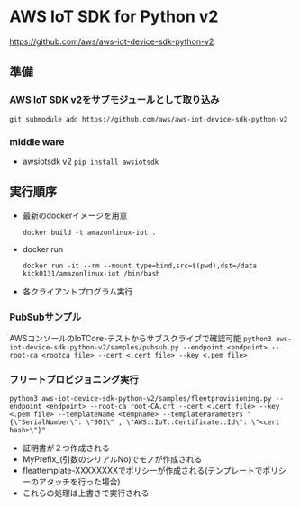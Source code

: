 # AWS IoT SDK for Python v2
https://github.com/aws/aws-iot-device-sdk-python-v2

## 準備
### AWS IoT SDK v2をサブモジュールとして取り込み
`git submodule add https://github.com/aws/aws-iot-device-sdk-python-v2`

### middle ware
- awsiotsdk v2
`pip install awsiotsdk`

## 実行順序
- 最新のdockerイメージを用意

    `docker build -t amazonlinux-iot .`

- docker run

    `docker run -it --rm --mount type=bind,src=$(pwd),dst=/data kick0131/amazonlinux-iot /bin/bash`

- 各クライアントプログラム実行

### PubSubサンプル
AWSコンソールのIoTCore-テストからサブスクライブで確認可能
`python3 aws-iot-device-sdk-python-v2/samples/pubsub.py --endpoint <endpoint> --root-ca <rootca file> --cert <.cert file> --key <.pem file>`

### フリートプロビジョニング実行
`python3 aws-iot-device-sdk-python-v2/samples/fleetprovisioning.py --endpoint <endpoint> --root-ca root-CA.crt --cert <.cert file> --key <.pem file> --templateName <tempname> --templateParameters "{\"SerialNumber\": \"001\" , \"AWS::IoT::Certificate::Id\": \"<cert hash>\"}"`

- 証明書が２つ作成される
- MyPrefix_(引数のシリアルNo)でモノが作成される
- fleattemplate-XXXXXXXXでポリシーが作成される(テンプレートでポリシーのアタッチを行った場合)
- これらの処理は上書きで実行される
